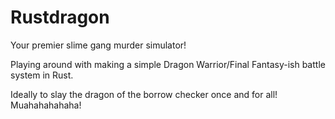 # Rustdragon

Your premier slime gang murder simulator!

Playing around with making a simple Dragon Warrior/Final Fantasy-ish
battle system in Rust.

Ideally to slay the dragon of the borrow checker once and for all!  Muahahahahaha!
